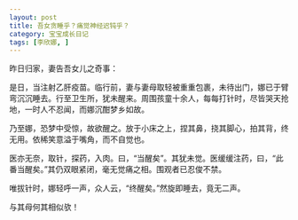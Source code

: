 ```yaml
---
layout: post
title: 吾女贪睡乎？痛觉神经迟钝乎？
category: 宝宝成长日记
tags: [李欣娜, ]
---
```

昨日归家，妻告吾女儿之奇事：

是日，当注射乙肝疫苗。临行前，妻与妻母取轻被重重包裹，未待出门，娜已于臂弯沉沉睡去。行至卫生所，犹未醒来。周围孩童十余人，每每打针时，尽皆哭天抢地，一时人不忍闻，而娜沉酣梦乡如故。

乃至娜，恐梦中受惊，故欲醒之。放于小床之上，捏其鼻，挠其脚心，拍其背，终无用。依稀笑意溢于嘴角，而不自觉也。

医亦无奈，取针，探药，入肉。曰，“当醒矣”。其犹未觉。医缓缓注药，曰，“此番当醒矣。”其仍双眼紧闭，毫无觉痛之相。围观者已忍俊不禁。

唯拔针时，娜轻呼一声，众人云，“终醒矣。”然旋即睡去，竟无二声。

与其母何其相似欤！